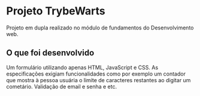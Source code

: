 # Projeto TrybeWarts
Projeto em dupla realizado no módulo de fundamentos do Desenvolvimento web.

## O que foi desenvolvido
Um formulário utilizando apenas HTML, JavaScript e CSS. As especificações exigiam funcionalidades como por exemplo um contador que mostra à pessoa usuária o limite de caracteres restantes ao digitar um cometário. Validação de email e senha e etc.